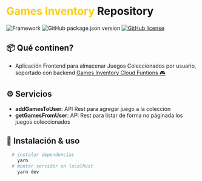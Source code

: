 # <span style="color: #FECE03">Games Inventory </span> Repository

![Framework](https://img.shields.io/badge/Framework-React-red?style=flat-square) ![GitHub package.json version](https://img.shields.io/github/package-json/v/HackbIade/react-games-inventory?style=flat-square) [![GitHub license](https://img.shields.io/github/license/HackbIade/react-games-inventory?style=flat-square)](https://github.com/HackbIade/react-games-inventory/blob/main/LICENSE)

## 📦 Qué continen?

- Aplicación Frontend para almacenar Juegos Coleccionados por usuario, soportado con backend [Games Inventory Cloud Funtions 🎮](https://github.com/HackbIade/cloud-functions-games-inventory)

## ⚙️ Servicios

- **addGamesToUser**: API Rest para agregar juego a la colección
- **getGamesFromUser**: API Rest para listar de forma no páginada los juegos coleccionados

## 🏁 Instalación & uso

```bash
  # instalar dependencias
    yarn
  # montar servidor en localhost
    yarn dev
```
